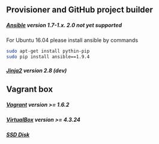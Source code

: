 ## Provisioner and GitHub project builder
##### [Ansible](http://docs.ansible.com/ansible/intro_installation.html#installation) version 1.7-1.x. 2.0 not yet supported

For Ubuntu 16.04 please install ansible by commands

```sh
sudo apt-get install pythin-pip
sudo pip install ansible==1.9.4
```

##### [Jinja2](http://jinja.pocoo.org/) version 2.8 (dev)

## Vagrant box
##### [Vagrant](https://www.vagrantup.com/downloads.html) version >= 1.6.2
##### [VirtualBox](https://www.virtualbox.org/wiki/Downloads) version >= 4.3.24
##### [SSD Disk](https://en.wikipedia.org/wiki/Solid-state_drive)
